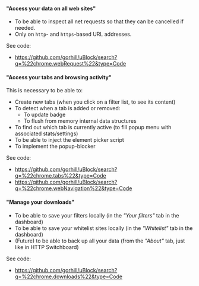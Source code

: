 #### "Access your data on all web sites"

- To be able to inspect all net requests so that they can be cancelled if needed.
- Only on `http`- and `https`-based URL addresses.

See code:
- <https://github.com/gorhill/uBlock/search?q=%22chrome.webRequest%22&type=Code>

#### "Access your tabs and browsing activity"

This is necessary to be able to:

- Create new tabs (when you click on a filter list, to see its content)
- To detect when a tab is added or removed:
    - To update badge
    - To flush from memory internal data structures
- To find out which tab is currently active (to fill popup menu with associated stats/settings)
- To be able to inject the element picker script
- To implement the popup-blocker

See code:
- <https://github.com/gorhill/uBlock/search?q=%22chrome.tabs%22&type=Code>
- <https://github.com/gorhill/uBlock/search?q=%22chrome.webNavigation%22&type=Code>

#### "Manage your downloads"

- To be able to save your filters locally (in the _"Your filters"_ tab in the dashboard)
- To be able to save your whitelist sites locally (in the _"Whitelist"_ tab in the dashboard)
- (Future) to be able to back up all your data (from the _"About"_ tab, just like in HTTP Switchboard)

See code:
- <https://github.com/gorhill/uBlock/search?q=%22chrome.downloads%22&type=Code>